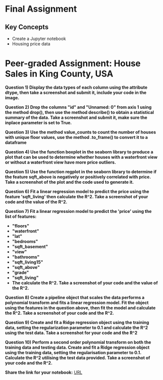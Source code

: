 # Final Assignment

## Key Concepts
- Create a Jupyter notebook
- Housing price data

# Peer-graded Assignment: House Sales in King County, USA


**Question 1) Display the data types of each column using the attribute dtype, then take a screenshot and submit it, include your code in the image.**



**Question 2) Drop the columns "id" and "Unnamed: 0" from axis 1 using the method drop(), then use the method describe() to obtain a statistical summary of the data. Take a screenshot and submit it, make sure the inplace parameter is set to True.**


**Question 3) Use the method value_counts to count the number of houses with unique floor values, use the method .to_frame() to convert it to a dataframe**


**Question 4) Use the function boxplot in the seaborn library to produce a plot that can be used to determine whether houses with a waterfront view or without a waterfront view have more price outliers.**


**Question 5) Use the function regplot in the seaborn library to determine if the feature sqft_above is negatively or positively correlated with price. Take a screenshot of the plot and the code used to generate it.**

**Question 6) Fit a linear regression model to predict the price using the feature 'sqft_living' then calculate the R^2. Take a screenshot of your code and the value of the R^2.**



**Question 7) Fit a linear regression model to predict the 'price' using the list of features:**

- **"floors"**
- **"waterfront"**
- **"lat"**
- **"bedrooms"**
- **"sqft_basement"**
- **"view"**
- **"bathrooms"**
- **"sqft_living15"**
- **"sqft_above"**
- **"grade"**
- **"sqft_living"**
- **The calculate the R^2. Take a screenshot of your code and the value of the R^2.**


**Question 8) Create a pipeline object that scales the data performs a polynomial transform and fits a linear regression model. Fit the object using the features in the question above, then fit the model and calculate the R^2. Take a screenshot of your code and the R^2.**


**Question 9) Create and fit a Ridge regression object using the training data, setting the regularization parameter to 0.1 and calculate the R^2 using the test data. Take a screenshot for your code and the R^2**


**Question 10) Perform a second order polynomial transform on both the training data and testing data. Create and fit a Ridge regression object using the training data, setting the regularisation parameter to 0.1. Calculate the R^2 utilising the test data provided. Take a screenshot of your code and the R^2.**


**Share the link for your notebook:** [URL](https://drive.google.com/file/d/1USilnOIuJhz051cpDITJcpc2kxfnUDsQ/view?usp=share_link)
